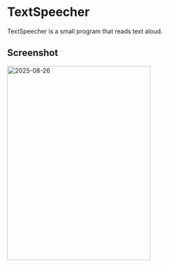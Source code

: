 # TextSpeecher
TextSpeecher is a small program that reads text aloud.
## Screenshot
<img width="332" height="449" alt="2025-08-26" src="https://github.com/user-attachments/assets/67e8796e-501c-4784-9fd9-26cc7bd6023a" />

